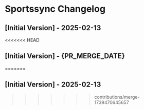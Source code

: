 # Sportssync Changelog

## [Initial Version] - 2025-02-13

<<<<<<< HEAD

## [Initial Version] - {PR_MERGE_DATE}

=======

## [Initial Version] - 2025-02-13

> > > > > > > contributions/merge-1739470645657
